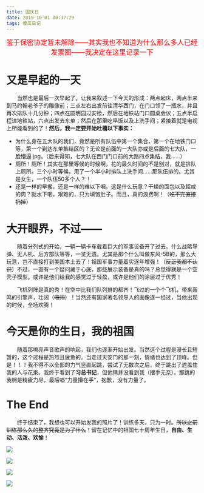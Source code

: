 ```yaml
---
title: 国庆日
date: 2019-10-01 00:37:29
tags: 傻瓜日记
---
```


<font color=red size=4><center>鉴于保密协定暂未解除——其实我也不知道为什么那么多人已经发票圈——我决定在这里记录一下</center></font>

<!--more-->

# 又是早起的一天

&emsp;&emsp;当然也是最后一次早起了。让我来叙述一下今天的形成：两点起床，两点半来到马约翰老爷子的雕像前；三点左右出发前往清华西门，在门口领了一瓶水，并且再次排队十几分钟；四点在圆明园过安检，然后在地铁站门口圆桌会议；五点半启程进地铁站，六点出发去东单；然后在那里吃早饭以及上洗手间；紧接着就是电视上所能看到的了！**然后，我一定要开始吐槽以下事实：**

+ 为什么身在五大队的我们，竟然是所有队伍中第一个集合，第一个在地铁门口等，第一个到达东单集结区的？无论是前面的一大队亦或是后面的七大队，一脸懵逼.jpg。（后来得知，七大队在西门门口前的大路四点集结，我……）
+ 厕所！厕所！其实在那里等候的时候啊，花的最久时间的不是别对，就是排队上厕所。三个小时等候，用了一个半小时排队上洗手间……那队伍排的。尤其是女生，一个队伍50多个人？！
+ 还是一样的早餐，还是一样的难以下咽。这是什么玩意？干燥的面包以及超咸的肉？就水下咽，艰难的，只为填饱肚子。而且，真的浪费啊！（~~吃不完直接扔掉~~）

# 大开眼界，不过——

&emsp;&emsp;随着分列式的开始，一辆一辆卡车载着巨大的军事设备开了过去。什么战略导弹、无人机、后方部队等等，一览无遗。尤其是那个什么叫做东风-5B的，那么大玩意，岂不直接打到美国本土去了！祖国军事力量着实逐年增强！（~~反正我都不认识~~）不过，一直有一个疑问藏于心底，那些展示装备是真的吗？总觉得就是一个空壳子模型。或许是他们给我的感觉过于轻盈，或许是他们的涂层过于优秀！

&emsp;&emsp;飞机列阵是真的秀！在空中比我们队列排的都齐！飞过的一个个飞机，带来轰鸣的引擎声，壮阔（~~喧闹~~）！当然还有国家著名领导人的画像逐一经过，当他出现的时候，全场欢腾！

# 今天是你的生日，我的祖国

&emsp;&emsp;随着那嘹亮声音歌声的响起，我们也逐渐开始出发。当然这个过程是漫长且短暂的，这个过程是热烈且疲惫的。当走过天安门的那一刻，情绪也达到了顶峰。但是！！！我不得不以全部的力气竖直起跳，尝试了无数次之后，终于跳出了遮盖住我的人与花束。我终于看到了**习总书记**，但他猜并没看到我（摆手无奈）。那跳的我啊是精疲力尽，最后唱“力量攥在手”，抱歉，没有力量了。

# The End

&emsp;&emsp;终于结束了，我想也可以开始发我的照片了！训练多天，只为一时。~~所以之前训练那么久的整齐究竟是为了什么~~！留在记忆中的祖国七十周年生日，**自由、生动、活泼、欢愉**！

![](1.jpg)

![](2.jpg)

![](3.jpg)

![](4.jpg)